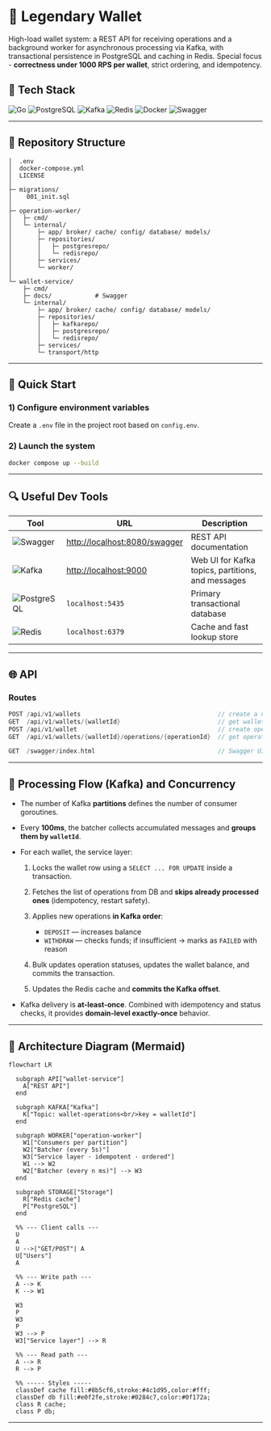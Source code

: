 # 💸 Legendary Wallet 

High-load wallet system: a REST API for receiving operations and a background worker for asynchronous processing via Kafka, with transactional persistence in PostgreSQL and caching in Redis.
Special focus - **correctness under 1000 RPS per wallet**, strict ordering, and idempotency.

## 🔧 Tech Stack

![Go](https://img.shields.io/badge/Go-00ADD8?logo=go\&logoColor=white)
![PostgreSQL](https://img.shields.io/badge/PostgreSQL-316192?logo=postgresql\&logoColor=white)
![Kafka](https://img.shields.io/badge/Kafka-231F20?logo=apachekafka\&logoColor=white)
![Redis](https://img.shields.io/badge/Redis-DC382D?logo=redis\&logoColor=white)
![Docker](https://img.shields.io/badge/Docker-2496ED?logo=docker\&logoColor=white)
![Swagger](https://img.shields.io/badge/Swagger-85EA2D?logo=swagger\&logoColor=black)

---

## 📁 Repository Structure

```
│  .env                 
│  docker-compose.yml   
│  LICENSE
│
├─ migrations/          
│    001_init.sql
│
├─ operation-worker/
│   ├─ cmd/
│   └─ internal/
│       ├─ app/ broker/ cache/ config/ database/ models/
│       ├─ repositories/
│       │   ├─ postgresrepo/
│       │   └─ redisrepo/
│       ├─ services/
│       └─ worker/
│
└─ wallet-service/
    ├─ cmd/
    ├─ docs/            # Swagger
    └─ internal/
        ├─ app/ broker/ cache/ config/ database/ models/
        ├─ repositories/
        │   ├─ kafkarepo/
        │   ├─ postgresrepo/
        │   └─ redisrepo/
        ├─ services/
        └─ transport/http
```

---

## 🚀 Quick Start

### 1) Configure environment variables

Create a `.env` file in the project root based on `config.env`.

### 2) Launch the system

```bash
docker compose up --build
```

---
## 🔍 Useful Dev Tools

| Tool                                                                                                          | URL                                                            | Description                                       |
| ------------------------------------------------------------------------------------------------------------- | -------------------------------------------------------------- | ------------------------------------------------- |
| ![Swagger](https://img.shields.io/badge/Swagger-85EA2D?logo=swagger\&logoColor=black)         | [http://localhost:8080/swagger](http://localhost:8080/swagger) | REST API documentation                            |
| ![Kafka](https://img.shields.io/badge/Kafdrop-231F20?logo=apachekafka\&logoColor=white)        | [http://localhost:9000](http://localhost:9000)                 | Web UI for Kafka topics, partitions, and messages |
| ![PostgreSQL](https://img.shields.io/badge/PostgreSQL-316192?logo=postgresql\&logoColor=white) | `localhost:5435`                                               | Primary transactional database                    |
| ![Redis](https://img.shields.io/badge/Redis-DC382D?logo=redis\&logoColor=white)                      | `localhost:6379`                                               | Cache and fast lookup store                       |              |

---

## 🌐 API

### Routes

```go
POST /api/v1/wallets                                      // create a new wallet
GET  /api/v1/wallets/{walletId}                           // get wallet balance
POST /api/v1/wallet                                       // create operation (DEPOSIT/WITHDRAW)
GET  /api/v1/wallets/{walletId}/operations/{operationId}  // get operation status

GET  /swagger/index.html                                  // Swagger UI
```

---

## 🧵 Processing Flow (Kafka) and Concurrency

* The number of Kafka **partitions** defines the number of consumer goroutines.
* Every **100ms**, the batcher collects accumulated messages and **groups them by `walletId`**.
* For each wallet, the service layer:

  1. Locks the wallet row using a `SELECT ... FOR UPDATE` inside a transaction.

  2. Fetches the list of operations from DB and **skips already processed ones** (idempotency, restart safety).

  3. Applies new operations **in Kafka order**:

     * `DEPOSIT` — increases balance
     * `WITHDRAW` — checks funds; if insufficient → marks as `FAILED` with reason

  4. Bulk updates operation statuses, updates the wallet balance, and commits the transaction.

  5. Updates the Redis cache and **commits the Kafka offset**.
* Kafka delivery is **at-least-once**. Combined with idempotency and status checks, it provides **domain-level exactly-once** behavior.

---

## 🧭 Architecture Diagram (Mermaid)

```mermaid
flowchart LR

  subgraph API["wallet-service"]
    A["REST API"]
  end

  subgraph KAFKA["Kafka"]
    K["Topic: wallet-operations<br/>key = walletId"]
  end

  subgraph WORKER["operation-worker"]
    W1["Consumers per partition"]
    W2["Batcher (every 5s)"]
    W3["Service layer · idempotent · ordered"]
    W1 --> W2
    W2["Batcher (every n ms)"] --> W3
  end

  subgraph STORAGE["Storage"]
    R["Redis cache"]
    P["PostgreSQL"]
  end

  %% --- Client calls ---
  U
  A
  U -->|"GET/POST"| A
  U["Users"]
  A

  %% --- Write path ---
  A --> K
  K --> W1

  W3
  P
  W3
  P
  W3 --> P
  W3["Service layer"] --> R

  %% --- Read path ---
  A --> R
  R --> P

  %% ----- Styles -----
  classDef cache fill:#8b5cf6,stroke:#4c1d95,color:#fff;
  classDef db fill:#e0f2fe,stroke:#0284c7,color:#0f172a;
  class R cache;
  class P db;
```

---



